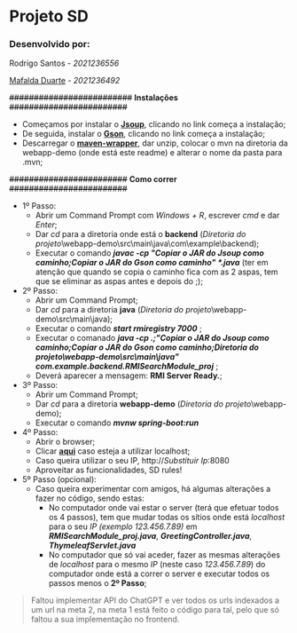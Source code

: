 # Projeto SD
### **Desenvolvido por:**

Rodrigo Santos - _2021236556_

[Mafalda Duarte](https://github.com/mafs27) - _2021236492_


~~#########################~~ **Instalações** ~~########################~~
* Começamos por instalar o **[Jsoup](https://jsoup.org/packages/jsoup-1.17.2.jar)**, clicando no link começa a instalação;
* De seguida, instalar o **[Gson](https://repo1.maven.org/maven2/com/google/code/gson/gson/2.8.8/gson-2.8.8.jar)**, clicando no link começa a instalação;
* Descarregar o **[maven-wrapper](https://www.dropbox.com/scl/fo/ax7ju2nlnj35fuhojd0cj/ADSTpsY6KOltYnLfDcf9Fa4?rlkey=gj0vgzmarm11x89h99au7j0gp&st=v27ev064&dl=0)**, dar unzip, colocar o mvn na diretoria da webapp-demo (onde está este readme) e alterar o nome da pasta para .mvn;

~~########################~~ **Como correr** ~~########################~~
* 1º Passo:
    * Abrir um Command Prompt com _Windows + R_, escrever _cmd_ e dar _Enter_;
    * Dar _cd_ para a diretoria onde está o **backend** (_Diretoria do projeto_\webapp-demo\src\main\java\com\example\backend);
    * Executar o comando **_javac -cp "Copiar o JAR do Jsoup como caminho;Copiar o JAR do Gson como caminho" *.java_** (ter em atenção que quando se copia o caminho fica com as 2 aspas, tem que se eliminar as aspas antes e depois do ;);
* 2º Passo:
    * Abrir um Command Prompt;
    * Dar _cd_ para a diretoria **java** (_Diretoria do projeto_\webapp-demo\src\main\java);
    * Executar o comando **_start rmiregistry 7000_** ;
    * Executar o comanado **_java -cp .;"Copiar o JAR do Jsoup como caminho;Copiar o JAR do Gson como caminho;_Diretoria do projeto_\webapp-demo\src\main\java" com.example.backend.RMISearchModule_proj_** ;
    * Deverá aparecer a mensagem: **RMI Server Ready.**;
* 3º Passo:
    * Abrir um Command Prompt;
    * Dar _cd_ para a diretoria **webapp-demo** (_Diretoria do projeto_\webapp-demo);
    * Executar o comando **_mvnw spring-boot:run_**
* 4º Passo:
    * Abrir o browser;
    * Clicar **[aqui](http://localhost:8080)** caso esteja a utilizar localhost;
    * Caso queira utilizar o seu IP, http://_Substituir Ip_:8080
    * Aproveitar as funcionalidades, SD rules!
* 5º Passo (opcional):
    * Caso queira experimentar com amigos, há algumas alterações a fazer no código, sendo estas:
        * No computador onde vai estar o server (terá que efetuar todos os 4 passos), tem que mudar todas os sítios onde está _localhost_ para o seu _IP (exemplo 123.456.7.89)_ em  **_RMISearchModule_proj.java_**, **_GreetingController.java_**, **_ThymeleafServlet.java_**
        * No computador que só vai aceder, fazer as mesmas alterações de _localhost_ para o mesmo _IP_ (neste caso _123.456.7.89_) do computador onde está a correr o server e executar todos os passos menos o **2º Passo**;

> Faltou implementar API do ChatGPT e ver todos os urls indexados a um url na meta 2, na meta 1 está feito o código para tal, pelo que só faltou a sua implementação no frontend.
